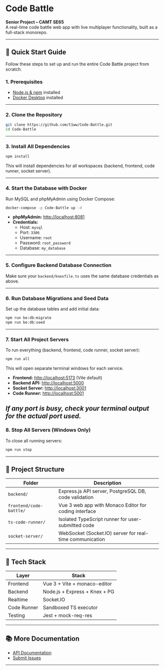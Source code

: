 # Code Battle

**Senior Project – CAMT SE65**  
A real-time code battle web app with live multiplayer functionality, built as a full-stack monorepo.

---

## 🚀 Quick Start Guide

Follow these steps to set up and run the entire Code Battle project from scratch.

### 1. Prerequisites

- [Node.js & npm](https://nodejs.org/) installed
- [Docker Desktop](https://www.docker.com/products/docker-desktop/) installed

---

### 2. Clone the Repository

```bash
git clone https://github.com/t1ww/Code-Battle.git
cd Code-Battle
```

---

### 3. Install All Dependencies

```bash
npm install
```

This will install dependencies for all workspaces (backend, frontend, code runner, socket server).

---

### 4. Start the Database with Docker

Run MySQL and phpMyAdmin using Docker Compose:

```bash
docker-compose -p Code-Battle up -d
```

- **phpMyAdmin:** [http://localhost:8081](http://localhost:8081)
- **Credentials:**
  - Host: `mysql`
  - Port: `3306`
  - Username: `root`
  - Password: `root_password`
  - Database: `my_database`

---

### 5. Configure Backend Database Connection

Make sure your `backend/knexfile.ts` uses the same database credentials as above.

---

### 6. Run Database Migrations and Seed Data

Set up the database tables and add initial data:

```bash
npm run be:db:migrate
npm run be:db:seed
```

---

### 7. Start All Project Servers

To run everything (backend, frontend, code runner, socket server):

```bash
npm run all
```

This will open separate terminal windows for each service.

- **Frontend:** [http://localhost:5173](http://localhost:5173) (Vite default)
- **Backend API:** [http://localhost:5000](http://localhost:5000)
- **Socket Server:** [http://localhost:3001](http://localhost:3001)
- **Code Runner:** [http://localhost:5001](http://localhost:5001)

_If any port is busy, check your terminal output for the actual port used._
---

### 8. Stop All Servers (Windows Only)

To close all running servers:

```bash
npm run stop
```

---

## 🧩 Project Structure

| Folder                  | Description                                              |
| ----------------------- | -------------------------------------------------------- |
| `backend/`              | Express.js API server, PostgreSQL DB, code validation    |
| `frontend/code-battle/` | Vue 3 web app with Monaco Editor for coding interface    |
| `ts-code-runner/`       | Isolated TypeScript runner for user-submitted code       |
| `socket-server/`        | WebSocket (Socket.IO) server for real-time communication |

---

## 🧪 Tech Stack

| Layer       | Stack                         |
| ----------- | ----------------------------- |
| Frontend    | Vue 3 + Vite + monaco-editor  |
| Backend     | Node.js + Express + Knex + PG |
| Realtime    | Socket.IO                     |
| Code Runner | Sandboxed TS executor         |
| Testing     | Jest + mock-req-res           |

---

## 📚 More Documentation

- [API Documentation](API.md)
- [Submit Issues](https://github.com/t1ww/Code-Battle/issues)

---
